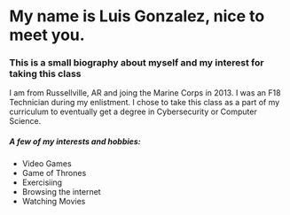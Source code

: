 # My name is Luis Gonzalez, nice to meet you.
### This is a small biography about myself and my interest for taking this class
I am from Russellville, AR and joing the Marine Corps in 2013. I was an F18 Technician during my enlistment.
I chose to take this class as a part of my curriculum to eventually get a degree in Cybersecurity or Computer Science.  
##### A few of my interests and hobbies:
  + Video Games
  + Game of Thrones
  + Exercisiing
  + Browsing the internet
  + Watching Movies

